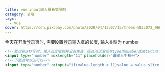 ```yaml
---
title: vue input输入框长度限制
category: 前端
tags:
  - Vue
cover: https://cdn.pixabay.com/photo/2020/04/12/07/15/trees-5033072_960_720.jpg
---
```


今天在开发登录页时, 需要设置登录输入框的长度, 输入类型为 number

``` HTML
<!--发现在这样写时，输入长度限制并没有生效，经过测试发现在type为number或者text时，设置maxlength参数并不会生效。 -->
<input type="number" maxlength="11" placeholder="请输入手机号"> 
<!--下面这种方法可以-->
<input type="number" oninput="if(value.length > 11)value = value.slice(0, 11)" placeholder="请输入手机号">
```

